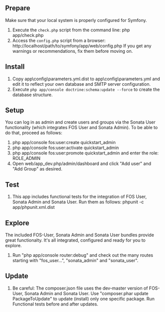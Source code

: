 ## Prepare
Make sure that your local system is properly configured for Symfony.
1. Execute the `check.php` script from the command line:
    php app/check.php
2. Access the `config.php` script from a browser:
    http://localhost/path/to/symfony/app/web/config.php
If you get any warnings or recommendations, fix them before moving on.

## Install
1. Copy app\config\parameters.yml.dist to app\config\parameters.yml and edit it to reflect your own database and SMTP server configuration.
2. Execute `php app/console doctrine:schema:update --force` to create the database structure. 

## Setup
You can log in as admin and create users and groups via the Sonata User functionality (which integrates FOS User and Sonata Admin). To be able to do that, proceed as follows:
1. php app/console fos:user:create quickstart_admin
2. php app/console fos:user:activate quickstart_admin
3. php app/console fos:user:promote quickstart_admin
    and enter the role: ROLE_ADMIN
4. Open web/app_dev.php/admin/dashboard and click "Add user" and "Add Group" as desired.

## Test
1. This app includes functional tests for the integration of FOS User, Sonata Admin and Sonata User. Run them as follows:
    phpunit -c app/phpunit.xml.dist

## Explore
The included FOS-User, Sonata Admin and Sonata User bundles provide great functionalty. It's all integrated, configured and ready for you to explore.
1. Run "php app/console router:debug" and check out the many routes starting with "fos_user...", "sonata_admin" and "sonata_user".

## Update
1. Be careful: The composer.json file uses the dev-master version of  FOS-User, Sonata Admin and Sonata User. Use "composer.phar update PackageToUpdate" to update (install) only one specific package. Run Functional tests before and after updates.
